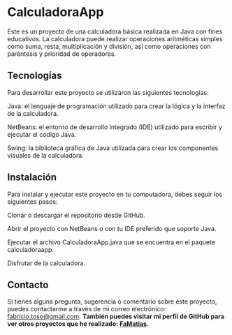 # CalculadoraApp

Este es un proyecto de una calculadora básica realizada en Java con fines educativos. La calculadora puede realizar operaciones aritméticas simples como suma, resta, multiplicación y división, así como operaciones con paréntesis y prioridad de operadores.

## Tecnologías
Para desarrollar este proyecto se utilizaron las siguientes tecnologías:

Java: el lenguaje de programación utilizado para crear la lógica y la interfaz de la calculadora.

NetBeans: el entorno de desarrollo integrado (IDE) utilizado para escribir y ejecutar el código Java.

Swing: la biblioteca gráfica de Java utilizada para crear los componentes visuales de la calculadora.


## Instalación
Para instalar y ejecutar este proyecto en tu computadora, debes seguir los siguientes pasos:

Clonar o descargar el repositorio desde GitHub.

Abrir el proyecto con NetBeans o con tu IDE preferido que soporte Java.

Ejecutar el archivo CalculadoraApp.java que se encuentra en el paquete calculadoraapp.

Disfrutar de la calculadora.

## Contacto
Si tienes alguna pregunta, sugerencia o comentario sobre este proyecto, puedes contactarme a través de mi correo electrónico: fabricio.toso@gmail.com. **También puedes visitar mi perfil de GitHub para ver otros proyectos que he realizado: [FaMatias](https://github.com/FaMatias).**
